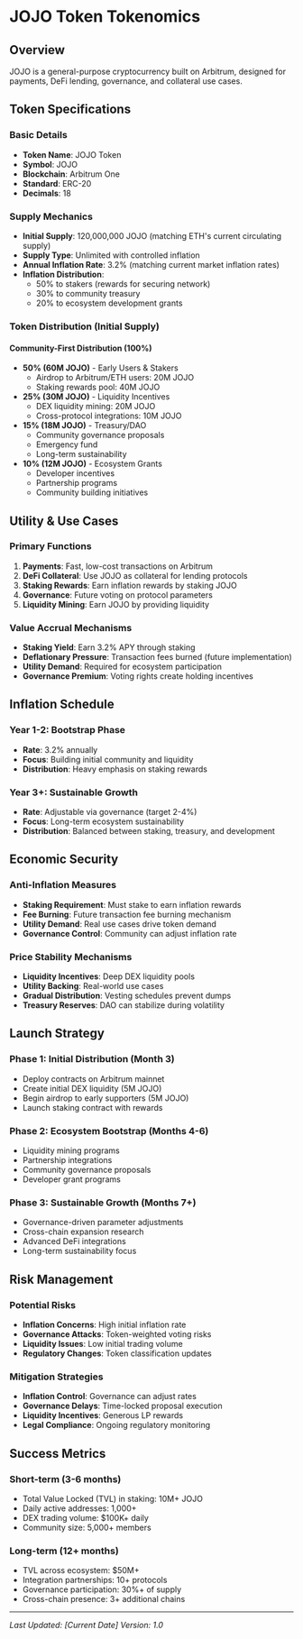 # JOJO Token Tokenomics

## Overview
JOJO is a general-purpose cryptocurrency built on Arbitrum, designed for payments, DeFi lending, governance, and collateral use cases.

## Token Specifications

### Basic Details
- **Token Name**: JOJO Token
- **Symbol**: JOJO
- **Blockchain**: Arbitrum One
- **Standard**: ERC-20
- **Decimals**: 18

### Supply Mechanics
- **Initial Supply**: 120,000,000 JOJO (matching ETH's current circulating supply)
- **Supply Type**: Unlimited with controlled inflation
- **Annual Inflation Rate**: 3.2% (matching current market inflation rates)
- **Inflation Distribution**:
  - 50% to stakers (rewards for securing network)
  - 30% to community treasury
  - 20% to ecosystem development grants

### Token Distribution (Initial Supply)

#### Community-First Distribution (100%)
- **50% (60M JOJO)** - Early Users & Stakers
  - Airdrop to Arbitrum/ETH users: 20M JOJO
  - Staking rewards pool: 40M JOJO
- **25% (30M JOJO)** - Liquidity Incentives
  - DEX liquidity mining: 20M JOJO
  - Cross-protocol integrations: 10M JOJO
- **15% (18M JOJO)** - Treasury/DAO
  - Community governance proposals
  - Emergency fund
  - Long-term sustainability
- **10% (12M JOJO)** - Ecosystem Grants
  - Developer incentives
  - Partnership programs
  - Community building initiatives

## Utility & Use Cases

### Primary Functions
1. **Payments**: Fast, low-cost transactions on Arbitrum
2. **DeFi Collateral**: Use JOJO as collateral for lending protocols
3. **Staking Rewards**: Earn inflation rewards by staking JOJO
4. **Governance**: Future voting on protocol parameters
5. **Liquidity Mining**: Earn JOJO by providing liquidity

### Value Accrual Mechanisms
- **Staking Yield**: Earn 3.2% APY through staking
- **Deflationary Pressure**: Transaction fees burned (future implementation)
- **Utility Demand**: Required for ecosystem participation
- **Governance Premium**: Voting rights create holding incentives

## Inflation Schedule

### Year 1-2: Bootstrap Phase
- **Rate**: 3.2% annually
- **Focus**: Building initial community and liquidity
- **Distribution**: Heavy emphasis on staking rewards

### Year 3+: Sustainable Growth
- **Rate**: Adjustable via governance (target 2-4%)
- **Focus**: Long-term ecosystem sustainability
- **Distribution**: Balanced between staking, treasury, and development

## Economic Security

### Anti-Inflation Measures
- **Staking Requirement**: Must stake to earn inflation rewards
- **Fee Burning**: Future transaction fee burning mechanism
- **Utility Demand**: Real use cases drive token demand
- **Governance Control**: Community can adjust inflation rate

### Price Stability Mechanisms
- **Liquidity Incentives**: Deep DEX liquidity pools
- **Utility Backing**: Real-world use cases
- **Gradual Distribution**: Vesting schedules prevent dumps
- **Treasury Reserves**: DAO can stabilize during volatility

## Launch Strategy

### Phase 1: Initial Distribution (Month 3)
- Deploy contracts on Arbitrum mainnet
- Create initial DEX liquidity (5M JOJO)
- Begin airdrop to early supporters (5M JOJO)
- Launch staking contract with rewards

### Phase 2: Ecosystem Bootstrap (Months 4-6)
- Liquidity mining programs
- Partnership integrations
- Community governance proposals
- Developer grant programs

### Phase 3: Sustainable Growth (Months 7+)
- Governance-driven parameter adjustments
- Cross-chain expansion research
- Advanced DeFi integrations
- Long-term sustainability focus

## Risk Management

### Potential Risks
- **Inflation Concerns**: High initial inflation rate
- **Governance Attacks**: Token-weighted voting risks
- **Liquidity Issues**: Low initial trading volume
- **Regulatory Changes**: Token classification updates

### Mitigation Strategies
- **Inflation Control**: Governance can adjust rates
- **Governance Delays**: Time-locked proposal execution
- **Liquidity Incentives**: Generous LP rewards
- **Legal Compliance**: Ongoing regulatory monitoring

## Success Metrics

### Short-term (3-6 months)
- Total Value Locked (TVL) in staking: 10M+ JOJO
- Daily active addresses: 1,000+
- DEX trading volume: $100K+ daily
- Community size: 5,000+ members

### Long-term (12+ months)
- TVL across ecosystem: $50M+
- Integration partnerships: 10+ protocols
- Governance participation: 30%+ of supply
- Cross-chain presence: 3+ additional chains

---

*Last Updated: [Current Date]*
*Version: 1.0*